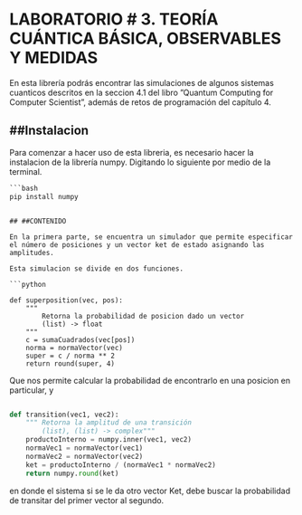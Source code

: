 # LABORATORIO # 3. TEORÍA CUÁNTICA BÁSICA, OBSERVABLES Y MEDIDAS
En esta librería podrás encontrar las simulaciones de algunos sistemas cuanticos descritos en la seccion 4.1 del libro ”Quantum Computing for Computer Scientist”, además de retos de programación del capítulo 4.

## ##Instalacion

Para comenzar a hacer uso de esta libreria, es necesario hacer la instalacion de la librería numpy. Digitando lo siguiente por medio de la terminal.

```python
```bash
pip install numpy
```
```

## ##CONTENIDO

En la primera parte, se encuentra un simulador que permite especificar el número de posiciones y un vector ket de estado asignando las amplitudes.

Esta simulacion se divide en dos funciones. 

```python

def superposition(vec, pos):
    """
        Retorna la probabilidad de posicion dado un vector
        (list) -> float
    """
    c = sumaCuadrados(vec[pos])
    norma = normaVector(vec)
    super = c / norma ** 2
    return round(super, 4)

```

Que nos permite calcular la probabilidad de encontrarlo en una posicion en particular, y 

```python

def transition(vec1, vec2):
    """ Retorna la amplitud de una transición
        (list), (list) -> complex"""
    productoInterno = numpy.inner(vec1, vec2)
    normaVec1 = normaVector(vec1)
    normaVec2 = normaVector(vec2)
    ket = productoInterno / (normaVec1 * normaVec2)
    return numpy.round(ket)

```

en donde el sistema si se le da otro vector Ket, debe buscar la probabilidad de transitar del primer vector al segundo.
